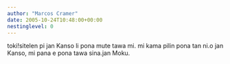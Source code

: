 ```yaml
---
author: "Marcos Cramer"
date: 2005-10-24T10:48:00+00:00
nestinglevel: 0
---
```

toki!sitelen pi jan Kanso li pona mute tawa mi. mi kama pilin pona tan ni.o jan Kanso, mi pana e pona tawa sina.jan Moku.